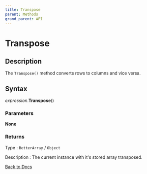 ```yaml
---
title: Transpose
parent: Methods
grand_parent: API
---
```


# Transpose

## Description

The `Transpose()` method converts rows to columns and vice versa.

## Syntax

*expression*.**Transpose**()

### Parameters

**None**

### Returns

Type
: `BetterArray` / `Object`

Description
: The current instance with it's stored array transposed.


[Back to Docs](https://senipah.github.io/VBA-Better-Array/)





